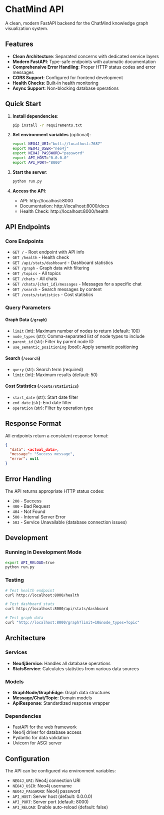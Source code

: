 # ChatMind API

A clean, modern FastAPI backend for the ChatMind knowledge graph visualization system.

## Features

- **Clean Architecture**: Separated concerns with dedicated service layers
- **Modern FastAPI**: Type-safe endpoints with automatic documentation
- **Comprehensive Error Handling**: Proper HTTP status codes and error messages
- **CORS Support**: Configured for frontend development
- **Health Checks**: Built-in health monitoring
- **Async Support**: Non-blocking database operations

## Quick Start

1. **Install dependencies**:
   ```bash
   pip install -r requirements.txt
   ```

2. **Set environment variables** (optional):
   ```bash
   export NEO4J_URI="bolt://localhost:7687"
   export NEO4J_USER="neo4j"
   export NEO4J_PASSWORD="password"
   export API_HOST="0.0.0.0"
   export API_PORT="8000"
   ```

3. **Start the server**:
   ```bash
   python run.py
   ```

4. **Access the API**:
   - API: http://localhost:8000
   - Documentation: http://localhost:8000/docs
   - Health Check: http://localhost:8000/health

## API Endpoints

### Core Endpoints

- `GET /` - Root endpoint with API info
- `GET /health` - Health check
- `GET /api/stats/dashboard` - Dashboard statistics
- `GET /graph` - Graph data with filtering
- `GET /topics` - All topics
- `GET /chats` - All chats
- `GET /chats/{chat_id}/messages` - Messages for a specific chat
- `GET /search` - Search messages by content
- `GET /costs/statistics` - Cost statistics

### Query Parameters

#### Graph Data (`/graph`)
- `limit` (int): Maximum number of nodes to return (default: 100)
- `node_types` (str): Comma-separated list of node types to include
- `parent_id` (str): Filter by parent node ID
- `use_semantic_positioning` (bool): Apply semantic positioning

#### Search (`/search`)
- `query` (str): Search term (required)
- `limit` (int): Maximum results (default: 50)

#### Cost Statistics (`/costs/statistics`)
- `start_date` (str): Start date filter
- `end_date` (str): End date filter
- `operation` (str): Filter by operation type

## Response Format

All endpoints return a consistent response format:

```json
{
  "data": <actual_data>,
  "message": "Success message",
  "error": null
}
```

## Error Handling

The API returns appropriate HTTP status codes:

- `200` - Success
- `400` - Bad Request
- `404` - Not Found
- `500` - Internal Server Error
- `503` - Service Unavailable (database connection issues)

## Development

### Running in Development Mode

```bash
export API_RELOAD=true
python run.py
```

### Testing

```bash
# Test health endpoint
curl http://localhost:8000/health

# Test dashboard stats
curl http://localhost:8000/api/stats/dashboard

# Test graph data
curl "http://localhost:8000/graph?limit=10&node_types=Topic"
```

## Architecture

### Services

- **Neo4jService**: Handles all database operations
- **StatsService**: Calculates statistics from various data sources

### Models

- **GraphNode/GraphEdge**: Graph data structures
- **Message/Chat/Topic**: Domain models
- **ApiResponse**: Standardized response wrapper

### Dependencies

- FastAPI for the web framework
- Neo4j driver for database access
- Pydantic for data validation
- Uvicorn for ASGI server

## Configuration

The API can be configured via environment variables:

- `NEO4J_URI`: Neo4j connection URI
- `NEO4J_USER`: Neo4j username
- `NEO4J_PASSWORD`: Neo4j password
- `API_HOST`: Server host (default: 0.0.0.0)
- `API_PORT`: Server port (default: 8000)
- `API_RELOAD`: Enable auto-reload (default: false) 